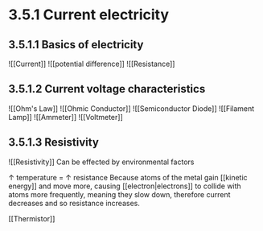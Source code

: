# 3.5.1 Current electricity

## 3.5.1.1 Basics of electricity
![[Current]]
![[potential difference]]
![[Resistance]]

## 3.5.1.2 Current voltage characteristics
![[Ohm's Law]]
![[Ohmic Conductor]]
![[Semiconductor Diode]]
![[Filament Lamp]]
![[Ammeter]]
![[Voltmeter]]

## 3.5.1.3 Resistivity
![[Resistivity]]
Can be effected by environmental factors

$\uparrow$ temperature = $\uparrow$ resistance
Because atoms of the metal gain [[kinetic energy]] and move more, causing [[electron|electrons]] to collide with atoms more frequently, meaning they slow down, therefore current decreases and so resistance increases.

[[Thermistor]]